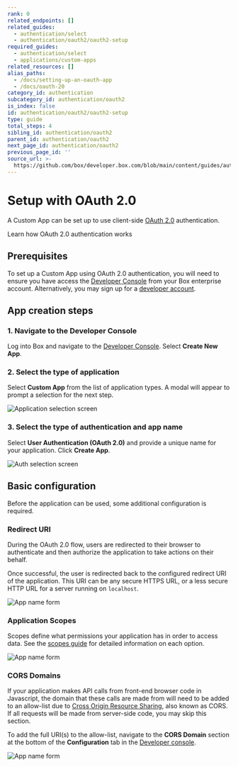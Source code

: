 ```yaml
---
rank: 0
related_endpoints: []
related_guides:
  - authentication/select
  - authentication/oauth2/oauth2-setup
required_guides:
  - authentication/select
  - applications/custom-apps
related_resources: []
alias_paths:
  - /docs/setting-up-an-oauth-app
  - /docs/oauth-20
category_id: authentication
subcategory_id: authentication/oauth2
is_index: false
id: authentication/oauth2/oauth2-setup
type: guide
total_steps: 4
sibling_id: authentication/oauth2
parent_id: authentication/oauth2
next_page_id: authentication/oauth2
previous_page_id: ''
source_url: >-
  https://github.com/box/developer.box.com/blob/main/content/guides/authentication/oauth2/oauth2-setup.md
---
```

# Setup with OAuth 2.0

A Custom App can be set up to use client-side [OAuth 2.0][oauth2] authentication.

<CTA to='g://authentication/oauth2'>

Learn how OAuth 2.0 authentication works

</CTA>

## Prerequisites

To set up a Custom App using OAuth 2.0 authentication, you will need to ensure
you have access the [Developer Console][devconsole] from your Box enterprise
account. Alternatively, you may sign up for a [developer account][devaccount].

## App creation steps

### 1. Navigate to the Developer Console

Log into Box and navigate to the
[Developer Console][devconsole]. Select **Create New App**.

### 2. Select the type of application

Select **Custom App** from the list of application types. A modal will appear to
prompt a selection for the next step.

<ImageFrame border>

![Application selection screen](../images/select-app-type.png)

</ImageFrame>

### 3. Select the type of authentication and app name

Select **User Authentication (OAuth 2.0)** and provide a unique name for your
application. Click **Create App**.

<ImageFrame border width="400" center>

![Auth selection screen](../images/custom-app-selection.png)

</ImageFrame>

## Basic configuration

Before the application can be used, some additional configuration is
required.

### Redirect URI

During the OAuth 2.0 flow, users are redirected to their browser to
authenticate and then authorize the application to take actions on their behalf.

Once successful, the user is redirected back to the configured redirect URI of
the application. This URI can be any secure HTTPS URL, or a less secure HTTP URL
for a server running on `localhost`.

<ImageFrame border width="600" center>

![App name form](../images/app-redirect-uri.png)

</ImageFrame>

### Application Scopes

Scopes define what permissions your application has in order to access data. See
the [scopes guide][scopes] for detailed information on each option.

<ImageFrame border width="600" center>

![App name form](../images/app-scopes.png)

</ImageFrame>

### CORS Domains

If your application makes API calls from front-end browser code in
Javascript, the domain that these calls are made from will need to be
added to an allow-list due to [Cross Origin Resource Sharing][cors],
also known as CORS. If all requests will be made from server-side code,
you may skip this section.

To add the full URI(s) to the allow-list, navigate to the **CORS Domain**
section at the bottom of the **Configuration** tab in the
[Developer console][devconsole].

<ImageFrame border>

![App name form](../images/app-cors.png)

</ImageFrame>

[devconsole]: https://app.box.com/developers/console
[devaccount]: https://account.box.com/signup/n/developer
[devtoken]: g://authentication/access-tokens/developer-tokens
[scopes]: g://api-calls/permissions-and-errors/scopes
[cors]: https://en.wikipedia.org/wiki/Cross-origin_resource_sharing
[oauth2]: g://authentication/oauth2